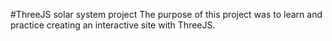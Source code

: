 #ThreeJS solar system project
The purpose of this project was to learn and practice creating an interactive site with ThreeJS.
